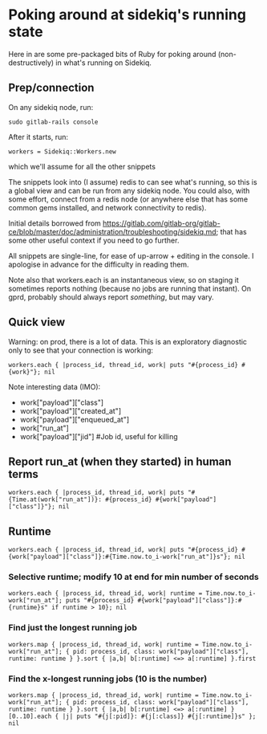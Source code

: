# Poking around at sidekiq's running state

Here in are some pre-packaged bits of Ruby for poking around (non-destructively) in what's running on Sidekiq.

## Prep/connection

On any sidekiq node, run:

`sudo gitlab-rails console`

After it starts, run:

`workers = Sidekiq::Workers.new`

which we'll assume for all the other snippets

The snippets look into (I assume) redis to can see what's running, so this is a global view and can be run from any sidekiq node.  You could also, with some effort, connect from a redis node (or anywhere else that has some common gems installed, and network connectivity to redis).

Initial details borrowed from <https://gitlab.com/gitlab-org/gitlab-ce/blob/master/doc/administration/troubleshooting/sidekiq.md>; that has some other useful context if you need to go further.

All snippets are single-line, for ease of up-arrow + editing in the console.  I apologise in advance for the difficulty in reading them.

Note also that workers.each is an instantaneous view, so on staging it sometimes reports nothing (because no jobs are running that instant).  On gprd, probably should always report *something*, but may vary.

## Quick view

Warning: on prod, there is a lot of data.  This is an exploratory diagnostic only to see that your connection is working:

`workers.each { |process_id, thread_id, work| puts "#{process_id} #{work}"}; nil`

Note interesting data (IMO):

* work["payload"]["class"]
* work["payload"]["created_at"]
* work["payload"]["enqueued_at"]
* work["run_at"]
* work["payload"]["jid"] #Job id, useful for killing

## Report run_at (when they started) in human terms

`workers.each { |process_id, thread_id, work| puts "#{Time.at(work["run_at"])}: #{process_id} #{work["payload"]["class"]}"}; nil`

## Runtime

`workers.each { |process_id, thread_id, work| puts "#{process_id} #{work["payload"]["class"]}:#{Time.now.to_i-work["run_at"]}s"}; nil`

### Selective runtime; modify 10 at end for min number of seconds

`workers.each { |process_id, thread_id, work| runtime = Time.now.to_i-work["run_at"]; puts "#{process_id} #{work["payload"]["class"]}:#{runtime}s" if runtime > 10}; nil`

### Find just the longest running job

`workers.map { |process_id, thread_id, work| runtime = Time.now.to_i-work["run_at"]; { pid: process_id, class: work["payload"]["class"], runtime: runtime } }.sort { |a,b| b[:runtime] <=> a[:runtime] }.first`

### Find the x-longest running jobs (10 is the number)

`workers.map { |process_id, thread_id, work| runtime = Time.now.to_i-work["run_at"]; { pid: process_id, class: work["payload"]["class"], runtime: runtime } }.sort { |a,b| b[:runtime] <=> a[:runtime] }[0..10].each { |j| puts "#{j[:pid]}: #{j[:class]} #{j[:runtime]}s" }; nil`
